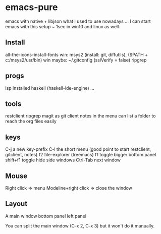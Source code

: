 # emacs-pure
emacs with native + libjson what I used to use nowadays ...
I can start emacs with this setup ~ 1sec in win10 and linux as well.

## Install
all-the-icons-install-fonts
win: msys2 (install: git, diffutils), ($PATH + c:/msys2/usr/bin)
win maybe: ~/.gitconfig (sslVerify = false)
ripgrep

## progs
lsp installed
haskell (haskell-ide-engine)
...

## tools
restclient
ripgrep
magit as git client
notes in the menu can list a folder to reach the org files easily

## keys
C-j a new key-prefix
C-l the short menu (good point to start restclient, gitclient, notes)
f2 file-explorer (treemacs)
f1 toggle bigger bottom panel
shift+f1 toggle hide side windows
Ctrl-Tab next window

## Mouse
Right click => menu
Modeline+right click => close the window

## Layout
A main window
bottom panel
left panel

You can split the main window (C-x 2, C-x 3) but it won't do it manually.

